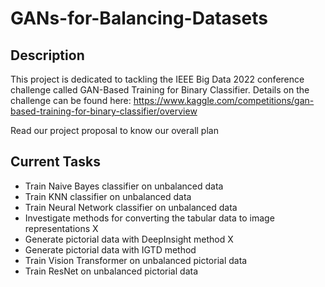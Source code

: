 # GANs-for-Balancing-Datasets

## Description
This project is dedicated to tackling the IEEE Big Data 2022 conference challenge called GAN-Based Training for Binary Classifier.
Details on the challenge can be found here: https://www.kaggle.com/competitions/gan-based-training-for-binary-classifier/overview

Read our project proposal to know our overall plan

## Current Tasks
- Train Naive Bayes classifier on unbalanced data
- Train KNN classifier on unbalanced data
- Train Neural Network classifier on unbalanced data
- Investigate methods for converting the tabular data to image representations X
- Generate pictorial data with DeepInsight method X
- Generate pictorial data with IGTD method 
- Train Vision Transformer on unbalanced pictorial data
- Train ResNet on unbalanced pictorial data

